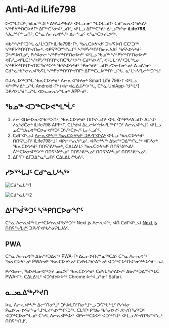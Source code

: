# Anti-Ad iLife798
ᐅᕙᖓᑎᑐᑦ, ᑲᒪᓇᖅᑐᒥᒃ ᐃᒃᐱᒍᓱᒃᑲᕕᑦ ᐊᒻᒪᓗ ᓂᓐᖓᐅᒪᓗᑎᑦ ᑕᑯᓐᓇᕆᐊᖃᕋᕕᑦ ᓴᖅᑭᔮᖅᑎᑕᐅᔪᒥᒃ ᐃᒥᖅᑕᕐᓂᐊᕐᓗᑎᑦ, ᐊᒻᒪᓗ ᐃᒥᖅᑕᕐᕕᒃ ᐃᒡᓗᒋᔭᕐᓂ **iLife798**, ᖁᓚᙱᓪᓗᑎᑦ, ᑖᓐᓇ ᐱᓕᕆᐊᒃᓴᖅ ᐃᓕᖕᓄᑦ ᐸᕐᓇᒃᑕᐅᓯᒪᕗᖅ.

ᐊᑲᖅᓴᖏᑦᑐᖓ ᓈᒻᒪᒃᑐᒥᒃ iLife798-ᒥᒃ, ᖃᕆᑕᐅᔭᒃᑯᑦ ᑐᒃᓯᕋᐅᑎ ᑕᑕᑦᑐᖅ ᓴᖅᑭᔮᖅᑎᑦᑎᔾᔪᑎᓂᒃ. ᐊᑭᕋᖅᑐᙱᓚᒋᑦ ᓴᖅᑭᔮᖅᑎᑦᑎᓂᕆᔭᐃᑦ ᖃᕋᓴᐅᔭᒃᑯᑦ ᑐᒃᓯᕋᐅᑎᓄᑦ, ᑭᓯᐊᓂᓕ ᓴᖅᑭᔮᖅᑎᑦᑎᓂᐅᔪᑦ ᐊᒻᒪᓗ ᖃᓄᖅ ᓴᖅᑭᔮᖅᑎᑦᑎᓂᐅᔪᑦ ᐊᒥᓲᓗᐊᕐᒪᑕ! ᓴᖅᑭᔮᖅᑎᑦᑎᔾᔪᑎᑕᖃᖅᐳᖅ ᑕᑯᒃᓴᐅᔪᒥ, ᐊᒻᒪ ᒪᑉᐱᖅᑐᒐᖓᓂ ᓴᖅᑭᔮᖅᑎᑦᑎᔾᔪᑎᑕᖃᖅᐳᖅ ᖃᕋᓴᐅᔭᒃᑯᑦ ᕿᓂᖁᔨᓪᓗᑎᒃ ᓯᕗᓕᒥᓂᕐᓄᑦ ᐃᓗᕕᕐᓂᑦ ᑕᑯᓐᓇᒃᑲᓐᓂᕆᐊᖃᕋᒪ ᓴᖅᑭᔮᖅᑎᑦᑎᔾᔪᑎᒥᒃ ᐃᒥᖅᑕᓚᐅᖅᑎᓪᓗᖓ. ᓈᒻᒪᒃᓯᓯᒪᓕᖅᑐᖓ!

ᑎᒍᓯᓚᐅᖅᑐᖓ ᖃᕆᑕᐅᔭᒃᑯᑦ ᐱᓕᕆᐊᖑᔪᓂᒃ Smart Life 798-ᒥ ᐊᒻᒪᓗ ᐋᖅᑭᒃᓱᐃᓪᓗᖓ Android-ᒥᒃ (ᐊᓕᐊᓇᐃᒍᓱᒃᐳᖓ, ᑖᓐᓇ UniApp-ᖑᖕᒪᑦ) ᑐᑭᓯᐅᒪᖁᓪᓗᖓ ᐊᐅᓚᓂᕆᔭᖓᓂᒃ APP-ᑯᑦ.

## ᖃᓄᖅ ᐊᑐᖅᑕᐅᕙᖕᒪᖔᑦ
1. ᓱᓕ ᐊᑎᓕᐅᕆᐊᖃᖅᐳᑎᑦ, ᖃᕆᑕᐅᔭᒃᑯᑦ ᑎᑎᕋᕐᓗᑎᑦ ᐊᒻᒪ ᐋᖅᑭᒃᓱᐃᓗᑎᑦ ᐃᒪᕐᒧᑦ ᓱᓇᒃᑯᑖᓂᒃ iLife798 APP-ᒥ. ᑕᒪᒃᑯᐊ ᐃᓚᓕᐅᔾᔭᐅᓯᒪᙱᑦᑐᑦ ᐱᓕᕆᐊᒃᓴᒧᑦ ᐊᒻᒪᓗ ᓄᑖᙳᕆᐊᖅᑕᐅᓂᐊᖅᑐᑦ ᑐᓴᖅᑕᐅᔪᑦ ᒪᓕᒡᓗᒋᑦ.
2. ᑕᑯᒋᐊᕐᓗᒍ [ᐱᓕᕆᐊᒃᓴᖅ ᖃᕆᑕᐅᔭᒃᑯᑦ ᑐᑭᓯᒋᐊᕐᕕᒃ](https://ilife798.kynix.tw/) ᐊᒻᒪᓗ ᖃᕆᑕᐅᔭᒃᑯᑦ ᑎᑎᕋᕐᓗᑎᑦ iLife798-ᒧᑦ ᐊᑭᓕᒃᓴᕆᔭᕐᓄᑦ. ᐊᑭᓕᒃᓴᖅ ᐃᑲᔪᖅᑐᐃᙱᓚᖅ ᐊᒥᓱᓂᒃ ᖃᕆᑕᐅᔭᒃᑯᑦ ᑎᑎᕋᕐᕕᒃᓴᓂᒃ, ᑕᐃᒪᐃᒻᒪᑦ ᖃᕆᑕᐅᔭᒃᑯᑦ ᑎᑎᕋᕐᕕᒃᓴᐃᑦ ᐲᖅᑕᐅᓂᐊᖅᐳᖅ ᑎᑎᕋᕐᕕᒃᓴᓄᑦ ᑎᑎᕋᕐᕕᒃᓴᓄᑦ ᑎᑎᕋᕐᕕᒃᓴᓄᑦ ᑎᑎᕋᕐᕕᒃᓴᓄᑦ.
3. ᐃᒥᕐᒥᒃ ᐃᒥᑐᐃᓐᓇᕐᓗᑎᑦ ᑕᐃᒪᐃᒐᔪᒃᑲᕕᑦ.

## ᓯᕗᕐᖓᒍᑦ ᑕᑯᓐᓇᒐᒃᓴᖅ
![ᑕᑯᓐᓇᒐᖅ1](https://pictures.axiomatrix.org/main.png)

![ᑕᑯᓐᓇᒐᖅ2](https://pictures.axiomatrix.org/list.png)

## ᐃᒻᒥᒃᑰᖅᑐᑦ ᓴᖅᑭᑎᑕᐅᓂᖏᑦ
ᑖᓐᓇ ᐱᓕᕆᐊᖅ ᒪᓕᒃᑕᐅᔭᕆᐊᖃᖅᑐᖅ Next.js ᐱᓕᕆᐊᖅ, ᐊᑏ ᑕᑯᒋᐊᕐᓗᒍ [Next.js ᑎᑎᕋᖅᓯᒪᔪᑦ](https://nextjs.org/docs/app/building-your-application/deploying) ᑐᑭᓯᒋᐊᒃᑲᓐᓂᕈᒪᒍᕕᑦ.

## PWA
ᑖᓐᓇ ᐱᓕᕆᐊᖅ ᐃᑲᔪᖅᑐᐃᔪᖅ PWA-ᒥᒃ ᐃᓚᓕᐅᑎᔪᓐᓇᖅᑕᐃᑦ ᑖᓐᓇ ᐱᓕᕆᐊᖅ ᖃᕆᑕᐅᔭᕐᓄᑦ PWA-ᑯᑦ ᖃᕆᑕᐅᔭᕐᓄᑦ ᑕᑯᔭᒐᖃᕐᕕᖕᓄᑦ ᐊᑐᖅᑕᐅᑦᑎᐊᕐᓂᖅᓴᐅᖁᓪᓗᒍ.

ᑭᓯᐊᓂᓕ, ᖃᐅᔨᒪᓂᐊᖅᐳᓯ ᓄᓇᕘᒥ ᖃᕆᑕᐅᔭᒃᑯᑦ ᑕᑯᔭᒐᖃᕐᕕᐅᔪᑦ ᐃᑲᔪᖅᑐᐃᙱᒻᒪᑕ PWA-ᒥᒃ, ᑕᐃᒪᐃᒻᒪᑦ ᐊᑐᖁᔭᐅᕗᖅ Chrome ᐅᕝᕙᓘᓐᓃᑦ Safari.

## ᓇᓗᓇᐃᖅᓯᔾᔪᑎ
ᐅᓇ ᐱᓕᕆᐊᒃᓴᖅ ᐃᓕᑦᑎᓂᕐᒧᑦ ᑐᓴᐅᒪᑎᑦᑎᓂᕐᒧᓪᓗ ᑐᕌᖓᖕᒪᑦ ᑭᓯᐊᓂ ᑮᓇᐅᔭᓕᐅᕋᓱᖕᓂᕐᒨᖓᔪᒃᓴᐅᙱᑦᑐᖅ. ᑕᒪᕐᒥᒃ ᑭᖑᓂᖃᕐᓂᐅᔪᑦ ᐱᔾᔪᑎᖃᖅᑐᑦ ᐊᑐᖅᑕᐅᓂᖓᓄᑦ ᑖᔅᓱᒪ ᐱᓕᕆᐊᒃᓴᐅᑉ ᐊᑭᓕᖅᑕᐅᕗᑦ ᐊᑐᖅᑎᒧᑦ ᐊᒻᒪᓗ ᐱᔾᔪᑎᖃᙱᓚᑦ ᑎᑎᕋᖅᑎᒧᑦ.

